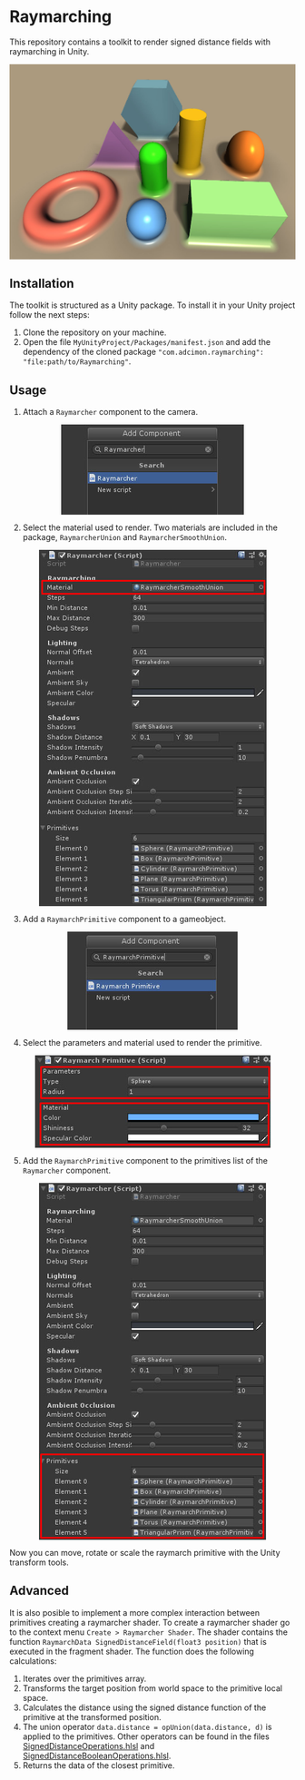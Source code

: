 # Raymarching

This repository contains a toolkit to render signed distance fields with raymarching in Unity.

<p align="center"><img align="center" src="Documentation/primitives.jpg"></p>

## Installation

The toolkit is structured as a Unity package. To install it in your Unity project follow the next steps:

1. Clone the repository on your machine.
2. Open the file `MyUnityProject/Packages/manifest.json` and add the dependency of the cloned package `"com.adcimon.raymarching": "file:path/to/Raymarching"`.

## Usage

1. Attach a `Raymarcher` component to the camera.

<p align="center"><img align="center" src="Documentation/add_raymarcher.jpg"></p>

2. Select the material used to render. Two materials are included in the package, `RaymarcherUnion` and `RaymarcherSmoothUnion`.

<p align="center"><img align="center" src="Documentation/raymarcher_material.jpg"></p>

3. Add a `RaymarchPrimitive` component to a gameobject.

<p align="center"><img align="center" src="Documentation/add_raymarch_primitive.jpg"></p>

4. Select the parameters and material used to render the primitive.

<p align="center"><img align="center" src="Documentation/raymarch_primitive_parameters_material.jpg"></p>

5. Add the `RaymarchPrimitive` component to the primitives list of the `Raymarcher` component.

<p align="center"><img align="center" src="Documentation/raymarcher_primitives.jpg"></p>

Now you can move, rotate or scale the raymarch primitive with the Unity transform tools.

## Advanced

It is also posible to implement a more complex interaction between primitives creating a raymarcher shader. To create a raymarcher shader go to the context menu `Create > Raymarcher Shader`. The shader contains the function `RaymarchData SignedDistanceField(float3 position)` that is executed in the fragment shader. The function does the following calculations:

1. Iterates over the primitives array.
2. Transforms the target position from world space to the primitive local space.
3. Calculates the distance using the signed distance function of the primitive at the transformed position.
4. The union operator `data.distance = opUnion(data.distance, d)` is applied to the primitives. Other operators can be found in the files [SignedDistanceOperations.hlsl](ShaderLibrary/SignedDistanceOperations.hlsl) and [SignedDistanceBooleanOperations.hlsl](ShaderLibrary/SignedDistanceBooleanOperations.hlsl).
5. Returns the data of the closest primitive.
